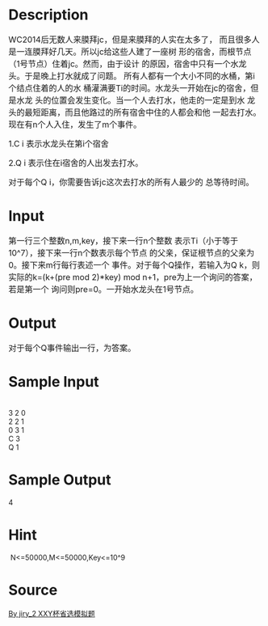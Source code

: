 
# Description

<div class="content"><p><span style="font-size: medium">WC2014后无数人来膜拜jc，但是来膜拜的人实在太多了， 而且很多人是一连膜拜好几天。所以jc给这些人建了一座树 形的宿舍，而根节点（1号节点）住着jc。然而，由于设计 的原因，宿舍中只有一个水龙头。于是晚上打水就成了问题。 所有人都有一个大小不同的水桶，第i个结点住着的人的水 桶灌满要Ti的时间。水龙头一开始在jc的宿舍，但是水龙 头的位置会发生变化。当一个人去打水，他走的一定是到水 龙头的最短距离，而且他路过的所有宿舍中住的人都会和他 一起去打水。现在有n个人入住，发生了m个事件。 </span></p>
<p><span style="font-size: medium">1.C i 表示水龙头在第i个宿舍 </span></p>
<p><span style="font-size: medium">2.Q i 表示住在i宿舍的人出发去打水。 </span></p>
<p><span style="font-size: medium">对于每个Q i，你需要告诉jc这次去打水的所有人最少的 总等待时间。 </span></p>
<p></p></div>

# Input

<div class="content"><p><span style="font-size: medium">第一行三个整数n,m,key，接下来一行n个整数 表示Ti（小于等于10^7），接下来一行n个数表示每个节点 的父亲，保证根节点的父亲为0。接下来m行每行表述一个 事件。对于每个Q操作，若输入为Q k，则实际的k=(k+(pre mod 2)*key) mod n+1，pre为上一个询问的答案，若是第一个 询问则pre=0。一开始水龙头在1号节点。 </span></p>
<p></p></div>

# Output

<div class="content"><p><span style="font-size: medium">对于每个Q事件输出一行，为答案。</span></p></div>

# Sample Input

<div class="content"><span class="sampledata"> <br/>
3 2 0<br/>
2 2 1<br/>
0 3 1<br/>
C 3<br/>
Q 1<br/>
</span></div>

# Sample Output

<div class="content"><span class="sampledata">4 <br/>
</span></div>

# Hint

<div class="content"><p></p><p> N&lt;=50000,M&lt;=50000,Key&lt;=10^9</p><p></p></div>

# Source

<div class="content"><p><a href="problemset.php?search=By jiry_2 XXY杯省选模拟题">By jiry_2 XXY杯省选模拟题</a></p></div>

